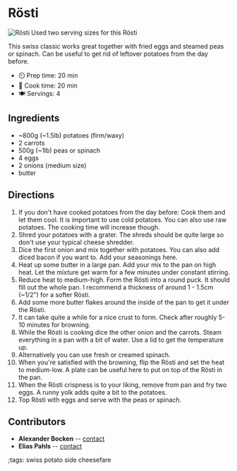 # Rösti

![Rösti](pix/roesti.webp)
Used two serving sizes for this Rösti

This swiss classic works great together with fried eggs and steamed peas or spinach.
Can be useful to get rid of leftover potatoes from the day before.

- ⏲️ Prep time: 20 min
- 🍳 Cook time: 20 min
- 🍽️ Servings: 4

## Ingredients

- ~800g (~1.5lb) potatoes (firm/waxy)
- 2 carrots
- 500g (~1lb) peas or spinach
- 4 eggs
- 2 onions (medium size)
- butter

## Directions

1. If you don't have cooked potatoes from the day before: Cook them and let them cool. It is important to use cold potatoes. You can also use raw potatoes. The cooking time will increase though.
2. Shred your potatoes with a grater. The shreds should be quite large so don't use your typical cheese shredder.
3. Dice the first onion and mix together with potatoes. You can also add diced bacon if you want to. Add your seasonings here.
4. Heat up some butter in a large pan. Add your mix to the pan on high heat. Let the mixture get warm for a few minutes under constant stirring.
5. Reduce heat to medium-high. Form the Rösti into a round puck. It should fill out the whole pan. I recommend a thickness of around 1 - 1.5cm (~1/2") for a softer Rösti.
6. Add some more butter flakes around the inside of the pan to get it under the Rösti.
7. It can take quite a while for a nice crust to form. Check after roughly 5-10 minutes for browning.
8. While the Rösti is cooking dice the other onion and the carrots. Steam everything in a pan with a bit of water. Use a lid to get the temperature up.
9. Alternatively you can use fresh or creamed spinach.
10. When you're satisfied with the browning, flip the Rösti and set the heat to medium-low. A plate can be useful here to put on top of the Rösti in the pan.
11. When the Rösti crispness is to your liking, remove from pan and fry two eggs. A runny yolk adds quite a bit to the potatoes.
12. Top Rösti with eggs and serve with the peas or spinach.

## Contributors

- **Alexander Bocken** -- [contact](mailto:alexander@bocken.org)
- **Elias Pahls** -- [contact](mailto:pahlse@pm.me)

;tags: swiss potato side cheesefare
